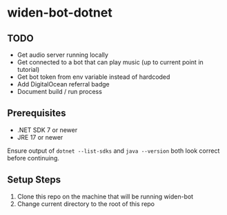 # widen-bot-dotnet

## TODO

- Get audio server running locally
- Get connected to a bot that can play music (up to current point in tutorial)
- Get bot token from env variable instead of hardcoded
- Add DigitalOcean referral badge
- Document build / run process

## Prerequisites

- .NET SDK 7 or newer
- JRE 17 or newer

Ensure output of `dotnet --list-sdks` and `java --version` both look correct before continuing.

## Setup Steps

1. Clone this repo on the machine that will be running widen-bot
2. Change current directory to the root of this repo
